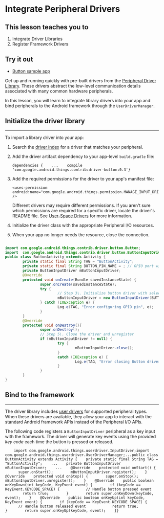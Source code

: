 # Integrate Peripheral Drivers

## This lesson teaches you to

1.  Integrate Driver Libraries
2.  Register Framework Drivers

## Try it out

*   [Button sample app](https://github.com/androidthings/sample-button)


Get up and running quickly with pre-built drivers from the [Peripheral Driver Library](https://developer.android.google.cn/things/sdk/driver-library.html). These drivers abstract the low-level communication details associated with many common hardware peripherals.

In this lesson, you will learn to integrate library drivers into your app and bind peripherals to the Android framework through the `UserDriverManager`.

## Initialize the driver library

* * *

To import a library driver into your app:

1.  Search the [driver index](https://developer.android.google.cn/things/sdk/driver-library.html) for a driver that matches your peripheral.
2.  Add the driver artifact dependency to your app-level `build.gradle` file:

        dependencies {    ...    compile 'com.google.android.things.contrib:driver-button:0.3'}

3.  Add the required permissions for the driver to your app's manifest file:

        <uses-permission android:name="com.google.android.things.permission.MANAGE_INPUT_DRIVERS" />

    Different drivers may require different permissions. If you aren't sure which permissions are required for a specific driver, locate the driver's README file. See [User-Space Drivers](https://developer.android.google.cn/things/sdk/drivers/index.html) for more information.

4.  Initialize the driver class with the appropriate Peripheral I/O resources.

5.  When your app no longer needs the resource, close the connection.

~~~java

import com.google.android.things.contrib.driver.button.Button;
import  com.google.android.things.contrib.driver.button.ButtonInputDriver;
public class ButtonActivity extends Activity {
        private static final String TAG = "ButtonActivity";
        private static final String BUTTON_PIN_NAME = ; // GPIO port wired to the button    
        private ButtonInputDriver mButtonInputDriver;    
        @Override    
        protected void onCreate(Bundle savedInstanceState) {
                super.onCreate(savedInstanceState);        
                try {            
                        // Step 3\. Initialize button driver with selected GPIO pin       
                        mButtonInputDriver = new ButtonInputDriver(BUTTON_PIN_NAME,Button.LogicState.PRESSED_WHEN_LOW, KeyEvent.KEYCODE_SPACE);        
                } catch (IOException e) {            
                        Log.e(TAG, "Error configuring GPIO pin", e);        
                }    
        }
        @Override    
        protected void onDestroy(){
                super.onDestroy();        
                // Step 5\. Close the driver and unregister        
                if (mButtonInputDriver != null) {
                        try {
                                mButtonInputDriver.close();            
                        } 
                        catch (IOException e) {                
                                Log.e(TAG, "Error closing Button driver", e);            
                        }        
                }    
        }
}
~~~

## Bind to the framework

* * *

The driver library includes [user drivers](https://developer.android.google.cn/things/sdk/drivers/index.html) for supported peripheral types. When these drivers are available, they allow your app to interact with the standard Android framework APIs instead of the Peripheral I/O APIs.

The following code registers a `ButtonInputDriver` peripheral as a key input with the framework. The driver will generate key events using the provided _key code_ each time the button is pressed or released.

```
    import com.google.android.things.userdriver.InputDriver;import com.google.android.things.userdriver.UserDriverManager;...public class ButtonActivity extends Activity {    private static final String TAG = "ButtonActivity";    ...    private ButtonInputDriver mButtonInputDriver;    ...    @Override    protected void onStart() {        super.onStart();        mButtonInputDriver.register();    }    @Override    protected void onStop() {        super.onStop();        mButtonInputDriver.unregister();    }    @Override    public boolean onKeyDown(int keyCode, KeyEvent event) {        if (keyCode == KeyEvent.KEYCODE_SPACE) {            // Handle button pressed event            return true;        }        return super.onKeyDown(keyCode, event);    }    @Override    public boolean onKeyUp(int keyCode, KeyEvent event) {        if (keyCode == KeyEvent.KEYCODE_SPACE) {            // Handle button released event            return true;        }        return super.onKeyUp(keyCode, event);    }}
```


